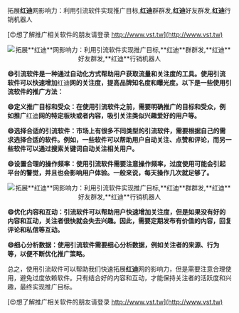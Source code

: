 拓展**红迪**网影响力：利用引流软件实现推广目标,**红迪**群群发,**红迪**好友群发,**红迪**行销机器人

[😍想了解推广相关软件的朋友请登录 http://www.vst.tw](http://www.vst.tw)

 <center><img src="https://vst.tw/MP4/tuiguang/png/7.png" alt="拓展**红迪**网影响力：利用引流软件实现推广目标,**红迪**群群发,**红迪**好友群发,**红迪**行销机器人"></center>

**😄引流软件是一种通过自动化方式帮助用户获取流量和关注度的工具。使用引流软件可以快速增加**红迪**网的关注度，提高品牌知名度和曝光度。以下是一些使用引流软件的推广方法：**

**😄定义推广目标和受众：在使用引流软件之前，需要明确推广的目标和受众，例如推广**红迪**网的特定板块或者内容，吸引关注类似兴趣爱好的用户等。**

**😄选择合适的引流软件：市场上有很多不同类型的引流软件，需要根据自己的需求选择合适的软件。例如，一些软件可以帮助用户自动关注、点赞和评论，而另一些软件可以通过搜索关键词自动关注相关用户。**

**😄设置合理的操作频率：使用引流软件需要注意操作频率，过度使用可能会引起平台的警觉，并且也会影响用户体验。一般来说，每天操作几次就足够了。**

 <center><img src="https://vst.tw/MP4/tuiguang/png/5.png" alt="拓展**红迪**网影响力：利用引流软件实现推广目标,**红迪**群群发,**红迪**好友群发,**红迪**行销机器人"></center>

**😄优化内容和互动：引流软件可以帮助用户快速增加关注度，但是如果没有好的内容和互动，关注者很快就会失去兴趣。因此，需要定期发布有价值的内容，回复评论和私信等互动。**

**😄细心分析数据：使用引流软件需要细心分析数据，例如关注者的来源、行为等，以便不断优化推广策略。**

总之，使用引流软件可以帮助我们快速拓展**红迪**网的影响力，但是需要注意合理使用，避免过度依赖软件。只有结合好的内容和互动，才能保持关注者的活跃度和兴趣，最终实现推广目标。

[😍想了解推广相关软件的朋友请登录 http://www.vst.tw](http://www.vst.tw)



